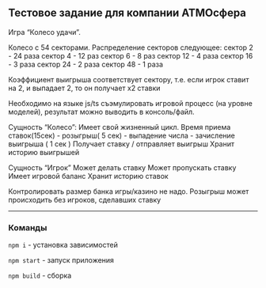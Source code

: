 ## Тестовое задание для компании АТМОсфера

Игра “Колесо удачи”.

Колесо с 54 секторами. Распределение секторов следующее:
сектор  2 -  24 раза 
сектор 4 - 12 раз 
сектор 6 - 8 раз 
сектор 12 - 4 раза
сектор 16 - 3 раза
сектор 24 - 2 раза
сектор 48 - 1 раза

Коэффициент выигрыша соответствует сектору, т.е. если игрок ставит на 2, и выпадает 2, то он получает х2 ставки

Необходимо на языке js/ts съэмулировать игровой процесс (на уровне моделей), результат можно выводить в консоль/файл.

Сущность “Колесо”:
Имеет свой жизненный цикл. Время приема ставок(15сек) - розыгрыш( 5 сек) - выпадение числа - зачисление выигрыша ( 1 сек )
Получает ставку / отправляет выигрыш
Хранит историю выигрышей

Сущность “Игрок”
Может делать ставку
Может пропускать ставку
Имеет игровой баланс
Хранит историю ставок


Контролировать размер банка игры/казино не надо.
Розыгрыш может происходить без игроков, сделавших ставку

--------------
### Команды
```npm i``` - установка зависимостей

```npm start``` - запуск приложения

```npm build``` - сборка

